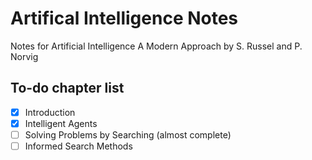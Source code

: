 # Artifical Intelligence Notes
Notes for Artificial Intelligence A Modern Approach by S. Russel and P. Norvig


To-do chapter list
----------
- [x] Introduction
- [x] Intelligent Agents
- [ ] Solving Problems by Searching (almost complete)
- [ ] Informed Search Methods